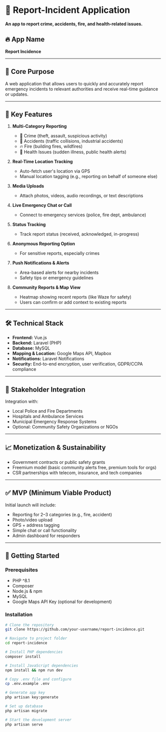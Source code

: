 # 🚨 Report-Incident Application

**An app to report crime, accidents, fire, and health-related issues.**

## 🔥 App Name
**Report Incidence**

---

## 🎯 Core Purpose

A web application that allows users to quickly and accurately report emergency incidents to relevant authorities and receive real-time guidance or updates.

---

## 🚨 Key Features

1. **Multi-Category Reporting**
   - 🚓 Crime (theft, assault, suspicious activity)
   - 🚗 Accidents (traffic collisions, industrial accidents)
   - 🔥 Fire (building fires, wildfires)
   - 🏥 Health Issues (sudden illness, public health alerts)

2. **Real-Time Location Tracking**
   - Auto-fetch user's location via GPS
   - Manual location tagging (e.g., reporting on behalf of someone else)

3. **Media Uploads**
   - Attach photos, videos, audio recordings, or text descriptions

4. **Live Emergency Chat or Call**
   - Connect to emergency services (police, fire dept, ambulance)

5. **Status Tracking**
   - Track report status (received, acknowledged, in-progress)

6. **Anonymous Reporting Option**
   - For sensitive reports, especially crimes

7. **Push Notifications & Alerts**
   - Area-based alerts for nearby incidents
   - Safety tips or emergency guidelines

8. **Community Reports & Map View**
   - Heatmap showing recent reports (like Waze for safety)
   - Users can confirm or add context to existing reports

---

## 🛠️ Technical Stack

- **Frontend:** Vue.js
- **Backend:** Laravel (PHP)
- **Database:** MySQL
- **Mapping & Location:** Google Maps API, Mapbox
- **Notifications:** Laravel Notifications
- **Security:** End-to-end encryption, user verification, GDPR/CCPA compliance

---

## 🤝 Stakeholder Integration

Integration with:

- Local Police and Fire Departments
- Hospitals and Ambulance Services
- Municipal Emergency Response Systems
- Optional: Community Safety Organizations or NGOs

---

## 📈 Monetization & Sustainability

- Government contracts or public safety grants
- Freemium model (basic community alerts free, premium tools for orgs)
- CSR partnerships with telecom, insurance, and tech companies

---

## ✅ MVP (Minimum Viable Product)

Initial launch will include:

- Reporting for 2–3 categories (e.g., fire, accident)
- Photo/video upload
- GPS + address tagging
- Simple chat or call functionality
- Admin dashboard for responders

---

## 🚀 Getting Started

### Prerequisites

- PHP ^8.1
- Composer
- Node.js & npm
- MySQL
- Google Maps API Key (optional for development)

### Installation

```bash
# Clone the repository
git clone https://github.com/your-username/report-incidence.git

# Navigate to project folder
cd report-incidence

# Install PHP dependencies
composer install

# Install JavaScript dependencies
npm install && npm run dev

# Copy .env file and configure
cp .env.example .env

# Generate app key
php artisan key:generate

# Set up database
php artisan migrate

# Start the development server
php artisan serve
